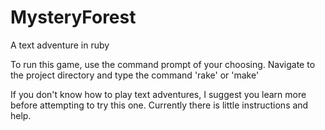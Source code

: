 MysteryForest
=============

A text adventure in ruby

To run this game, use the command prompt of your choosing. Navigate to the project directory and
  type the command 'rake' or 'make'

If you don't know how to play text adventures, I suggest you learn more before attempting to try this one.
Currently there is little instructions and help.
